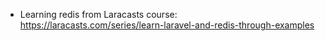 * Learning redis from Laracasts course: https://laracasts.com/series/learn-laravel-and-redis-through-examples